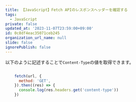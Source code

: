```yaml
---
title: 【JavaScript】Fetch APIのレスポンスヘッダーを確認する
tags:
  - JavaScript
private: false
updated_at: '2023-11-07T23:59:00+09:00'
id: 0c8df4eac35071ceb245
organization_url_name: null
slide: false
ignorePublish: false
---
```

以下のように記述することで`Content-Type`の値を取得できます。

```js

    fetch(url, {
      method: 'GET',
    }).then((res) => {
      console.log(res.headers.get('content-type'))
    })


```
